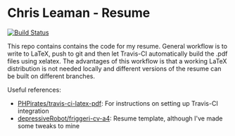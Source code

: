 # Chris Leaman - Resume

[![Build Status](https://travis-ci.com/chrisleaman/cv.svg?branch=master)](https://travis-ci.com/chrisleaman/cv)

This repo contains contains the code for my resume. General workflow is to write to LaTeX, push to git and then let Travis-CI automatically build the .pdf files using xelatex. The advantages of this workflow is that a working LaTeX distribution is not needed locally and different versions of the resume can be built on different branches.

Useful references:
  - [PHPirates/travis-ci-latex-pdf](https://github.com/PHPirates/travis-ci-latex-pdf#deploy): For instructions on setting up Travis-CI integration
  - [depressiveRobot/friggeri-cv-a4](https://github.com/depressiveRobot/friggeri-cv-a4): Resume template, although I've made some tweaks to mine
